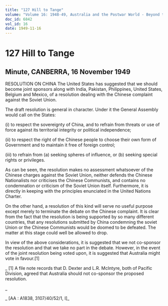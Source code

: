 ```yaml
---
title: "127 Hill to Tange"
volume: "Volume 16: 1948-49, Australia and the Postwar World - Beyond the Region"
doc_id: 6842
vol_id: 16
date: 1949-11-16
---
```


# 127 Hill to Tange

## Minute, CANBERRA, 16 November 1949

RESOLUTION ON CHINA The United States has suggested that we should become joint sponsors along with India, Pakistan, Philippines, United States, Belgium and Mexico, of a resolution dealing with the Chinese complaint against the Soviet Union.

The draft resolution is general in character. Under it the General Assembly would call on the States:

(i) to respect the sovereignty of China, and to refrain from threats or use of force against its territorial integrity or political independence;

(ii) to respect the right of the Chinese people to choose their own form of Government and to maintain it free of foreign control;

(iii) to refrain from (a) seeking spheres of influence, or (b) seeking special rights or privileges.

As can be seen, the resolution makes no assessment whatsoever of the Chinese charges against the Soviet Union, neither defends the Chinese Nationalists nor criticises the Chinese Communists, and contains no condemnation or criticism of the Soviet Union itself. Furthermore, it is directly in keeping with the principles enunciated in the United Nations Charter.

On the other hand, a resolution of this kind will serve no useful purpose except merely to terminate the debate on the Chinese complaint. It is clear from the fact that the resolution is being supported by so many different countries, that any resolutions submitted by China condemning the soviet Union or the Chinese Communists would be doomed to be defeated. The matter at this stage could well be allowed to drop.

In view of the above considerations, it is suggested that we not co-sponsor the resolution and that we take no part in the debate. However, in the event of the joint resolution being voted upon, it is suggested that Australia might vote in favour.[1]

_ [1] A file note records that D. Dexter and L.R. McIntyre, both of Pacific Division, agreed that Australia should not co-sponsor the proposed resolution.

_

_ [AA : A1838, 3107/40/52/1, I]_
